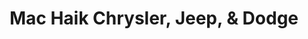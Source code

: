 ---
title: "Mac Haik Chrysler, Jeep, & Dodge"
url: /houston/mac-haik-chrysler-jeep-and-dodge/
shop: car
---